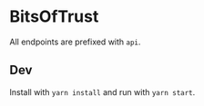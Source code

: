 # BitsOfTrust

All endpoints are prefixed with `api`.

## Dev

Install with `yarn install` and run with `yarn start`.